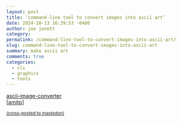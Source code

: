```yaml
---
layout: post
title: ‘command-line tool to convert images into ascii art’
date: 2024-10-13 16:39:53 -0400
author: joe jenett
category: 
permalink: /command-line-tool-to-convert-images-into-ascii-art/
slug: command-line-tool-to-convert-images-into-ascii-art
summary: make ascii art
comments: true
categories:
  - cli
  - graphics
  - tools
---
```

<a href="https://github.com/TheZoraiz/ascii-image-converter" title="GitHub - TheZoraiz/ascii-image-converter">ascii-image-converter</a><br>[<a title="source" href="https://pinboard.in/u:amitp">amitp</a>]

<a href="https://brid.gy/publish/mastodon"><small>(cross-posted to mastodon)</small></a>